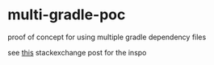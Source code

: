 # multi-gradle-poc
proof of concept for using multiple gradle dependency files


see [this](https://stackoverflow.com/questions/9547170/in-gradle-how-do-i-declare-common-dependencies-in-a-single-place) stackexchange post for the inspo

